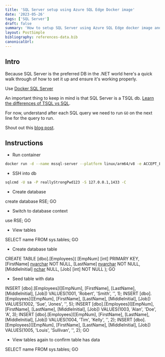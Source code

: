 ```yaml
---
title: 'SQL Server setup using Azure SQL Edge Docker image'
date: '2023-05-26'
tags: ['SQL Server']
draft: false
summary: 'How to setup SQL Server using Azure SQL Edge docker image and check its working correctly. Also info on SQL vs TSQL'
layout: PostSimple
bibliography: references-data.bib
canonicalUrl:
---
```


## Intro

Because SQL Server is the preferred DB in the .NET world here's
a quick walk through of how to set it up and ensure it's working
properly.

Use [Docker SQL Server](https://github.com/microsoft/mssql-docker/issues/668)

An important thing to keep in mind is that SQL Server is a TSQL db.
[Learn the differences of TSQL vs SQL](https://www.dataquest.io/blog/sql-vs-t-sql/).

For now, understand after each SQL query we need to run `GO` on the next line for
the query to run.

Shout out this [blog post](https://www.mssqltips.com/sqlservertip/7432/sql-cheat-sheet-sql-server-tsql-commands/).

## Instructions

- Run container

```sh
docker run -d --name mssql-server --platform linux/arm64/v8 -e ACCEPT_EULA=Y -e SA_PASSWORD=reallyStrongPwd123 -p 1433:1433 mcr.microsoft.com/azure-sql-edge
```

- SSH into db

```sh
sqlcmd -U sa -P reallyStrongPwd123 -S 127.0.0.1,1433 -C
```

- Create database

create database RSE;
GO

- Switch to database context

use RSE;
GO

- View tables

SELECT name FROM sys.tables;
GO

- Create database table

CREATE TABLE [dbo].[Employees](
[EmpNum] [int] PRIMARY KEY,
[FirstName] [nvarchar](30) NOT NULL,
[LastName] [nvarchar](30) NOT NULL,
[MiddleInitial] [nchar](1) NULL,
[Job] [int] NOT NULL
);
GO

- Seed table with data

INSERT [dbo].[Employees]([EmpNum], [FirstName], [LastName], [MiddleInitial], [Job])
VALUES(1001, 'Robert', 'Smith', '', 1);
INSERT [dbo].[Employees]([EmpNum], [FirstName], [LastName], [MiddleInitial], [Job])
VALUES(1002, 'Sue', 'Jones', '', 5);
INSERT [dbo].[Employees]([EmpNum], [FirstName], [LastName], [MiddleInitial], [Job])
VALUES(1003, 'Alan', 'Doe', 'A', 3);
INSERT [dbo].[Employees]([EmpNum], [FirstName], [LastName], [MiddleInitial], [Job])
VALUES(1004, 'Tim', 'Kelly', '', 2);
INSERT [dbo].[Employees]([EmpNum], [FirstName], [LastName], [MiddleInitial], [Job])
VALUES(1005, 'Louis', 'Sullivan', '', 2);
GO

- View tables again to confirm table has data

SELECT name FROM sys.tables;
GO
